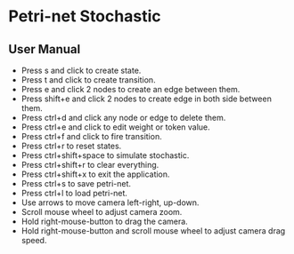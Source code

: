 # Petri-net Stochastic
## User Manual
- Press s and click to create state.
- Press t and click to create transition.
- Press e and click 2 nodes to create an edge between them.
- Press shift+e and click 2 nodes to create edge in both side between them.
- Press ctrl+d and click any node or edge to delete them.
- Press ctrl+e and click to edit weight or token value.
- Press ctrl+f and click to fire transition.
- Press ctrl+r to reset states.
- Press ctrl+shift+space to simulate stochastic.
- Press ctrl+shift+r to clear everything.
- Press ctrl+shift+x to exit the application.
- Press ctrl+s to save petri-net.
- Press ctrl+l to load petri-net.
- Use arrows to move camera left-right, up-down.
- Scroll mouse wheel to adjust camera zoom.
- Hold right-mouse-button to drag the camera.
- Hold right-mouse-button and scroll mouse wheel to adjust camera drag speed.
